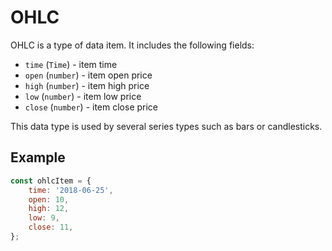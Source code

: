 # OHLC

OHLC is a type of data item. It includes the following fields:

- `time` (`Time`) - item time
- `open` (`number`) - item open price
- `high` (`number`) - item high price
- `low` (`number`) - item low price
- `close` (`number`) - item close price

This data type is used by several series types such as bars or candlesticks.

## Example

```js
const ohlcItem = {
    time: '2018-06-25',
    open: 10,
    high: 12,
    low: 9,
    close: 11,
};
```
